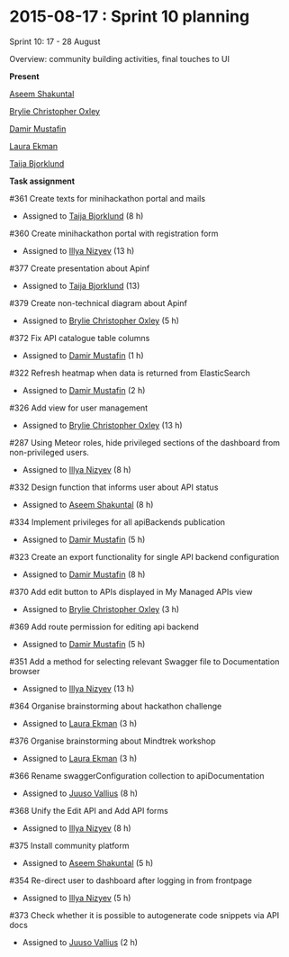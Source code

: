 # 2015-08-17 : Sprint 10 planning

Sprint 10: 17 - 28 August

Overview: community building activities, final touches to UI

**Present**

[Aseem Shakuntal](/ep/profile/sWTEun2Rf6U)

[Brylie Christopher Oxley](https://www.openhub.net/accounts/brylie)

[Damir Mustafin](/ep/profile/mBLmVlL59Yq)

[Laura Ekman](/ep/profile/Gdh9g3Hy7P6)

[Taija Bjorklund](/ep/profile/qMJYdtOf8Ww)

**Task assignment**

#361 Create texts for minihackathon portal and mails

*   Assigned to [Taija Bjorklund](/ep/profile/qMJYdtOf8Ww) (8 h)

#360 Create minihackathon portal with registration form

*   Assigned to [Illya Nizyev](/ep/profile/w4lbdyiXvgi) (13 h)

#377 Create presentation about Apinf

*   Assigned to [Taija Bjorklund](/ep/profile/qMJYdtOf8Ww) (13)

#379 Create non-technical diagram about Apinf

*   Assigned to [Brylie Christopher Oxley](https://www.openhub.net/accounts/brylie) (5 h)

#372 Fix API catalogue table columns

*   Assigned to [Damir Mustafin](/ep/profile/mBLmVlL59Yq) (1 h)

#322 Refresh heatmap when data is returned from ElasticSearch

*   Assigned to [Damir Mustafin](/ep/profile/mBLmVlL59Yq) (2 h)

#326 Add view for user management

*   Assigned to [Brylie Christopher Oxley](https://www.openhub.net/accounts/brylie) (13 h)

#287 Using Meteor roles, hide privileged sections of the dashboard from non-privileged users.

*   Assigned to [Illya Nizyev](https://apinf.hackpad.com/ep/profile/w4lbdyiXvgi) (8 h)

#332 Design function that informs user about API status

*   Assigned to [Aseem Shakuntal](/ep/profile/sWTEun2Rf6U) (8 h)

#334 Implement privileges for all apiBackends publication

*   Assigned to [Damir Mustafin](/ep/profile/mBLmVlL59Yq) (5 h)

#323 Create an export functionality for single API backend configuration

*   Assigned to [Damir Mustafin](/ep/profile/mBLmVlL59Yq) (8 h)

#370 Add edit button to APIs displayed in My Managed APIs view

*   Assigned to [Brylie Christopher Oxley](https://www.openhub.net/accounts/brylie) (3 h)

#369 Add route permission for editing api backend

*   Assigned to [Damir Mustafin](/ep/profile/mBLmVlL59Yq) (5 h)

#351 Add a method for selecting relevant Swagger file to Documentation browser

*   Assigned to [Illya Nizyev](https://apinf.hackpad.com/ep/profile/w4lbdyiXvgi) (13 h)

#364 Organise brainstorming about hackathon challenge

*   Assigned to [Laura Ekman](/ep/profile/Gdh9g3Hy7P6) (3 h)

#376 Organise brainstorming about Mindtrek workshop

*   Assigned to [Laura Ekman](https://apinf.hackpad.com/ep/profile/Gdh9g3Hy7P6) (3 h)

#366 Rename swaggerConfiguration collection to apiDocumentation

*   Assigned to [Juuso Vallius](/ep/profile/zha0JkRDVaY) (8 h)

#368 Unify the Edit API and Add API forms

*   Assigned to [Illya Nizyev](https://apinf.hackpad.com/ep/profile/w4lbdyiXvgi) (8 h)

#375 Install community platform

*   Assigned to [Aseem Shakuntal](/ep/profile/sWTEun2Rf6U) (5 h)

#354 Re-direct user to dashboard after logging in from frontpage

*   Assigned to [Illya Nizyev](https://apinf.hackpad.com/ep/profile/w4lbdyiXvgi) (5 h)

#373 Check whether it is possible to autogenerate code snippets via API docs

*   Assigned to [Juuso Vallius](https://apinf.hackpad.com/ep/profile/zha0JkRDVaY) (2 h)